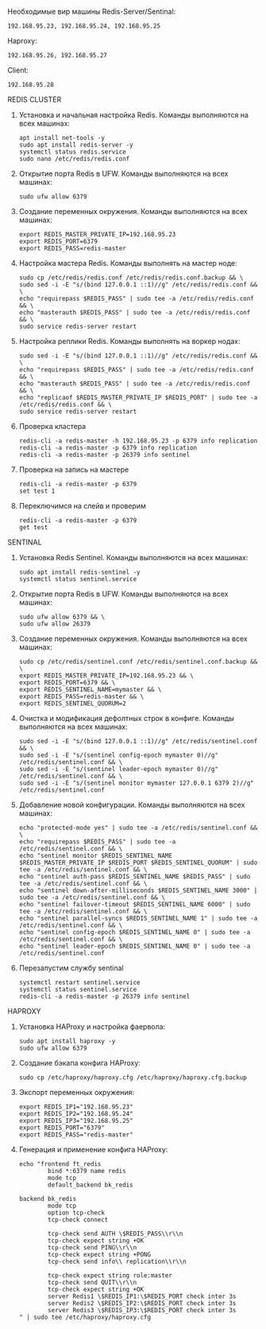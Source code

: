 Необходимые вир машины
Redis-Server/Sentinal:
```
192.168.95.23, 192.168.95.24, 192.168.95.25
```
Haproxy: 
```
192.168.95.26, 192.168.95.27
```
Client: 
```
192.168.95.28
```

REDIS CLUSTER 
1) Установка и начальная настройка Redis. Команды выполняются на всех машинах:
   ```
   apt install net-tools -y
   sudo apt install redis-server -y
   systemctl status redis.service
   sudo nano /etc/redis/redis.conf
   ```

2)  Открытие порта Redis в UFW. Команды выполняются на всех машинах:
    ```
    sudo ufw allow 6379
    ```

3) Создание переменных окружения. Команды выполняются на всех машинах:
   ```
   export REDIS_MASTER_PRIVATE_IP=192.168.95.23
   export REDIS_PORT=6379
   export REDIS_PASS=redis-master
   ```

4) Настройка мастера Redis. Команды выполнять на мастер ноде:
   ```
   sudo cp /etc/redis/redis.conf /etc/redis/redis.conf.backup && \
   sudo sed -i -E "s/(bind 127.0.0.1 ::1)//g" /etc/redis/redis.conf && \
   echo "requirepass $REDIS_PASS" | sudo tee -a /etc/redis/redis.conf && \
   echo "masterauth $REDIS_PASS" | sudo tee -a /etc/redis/redis.conf && \
   sudo service redis-server restart
   ```

5) Настройка реплики Redis. Команды выполнять на воркер нодах:
   ```
   sudo sed -i -E "s/(bind 127.0.0.1 ::1)//g" /etc/redis/redis.conf && \
   echo "requirepass $REDIS_PASS" | sudo tee -a /etc/redis/redis.conf && \
   echo "masterauth $REDIS_PASS" | sudo tee -a /etc/redis/redis.conf && \
   echo "replicaof $REDIS_MASTER_PRIVATE_IP $REDIS_PORT" | sudo tee -a /etc/redis/redis.conf && \
   sudo service redis-server restart
   ```

6) Проверка кластера
    ```
    redis-cli -a redis-master -h 192.168.95.23 -p 6379 info replication
    redis-cli -a redis-master -p 6379 info replication
    redis-cli -a redis-master -p 26379 info sentinel
    ```

7) Проверка на запись на мастере
    ```
    redis-cli -a redis-master -p 6379
    set test 1
    ```

 8) Переключимся на слейв и проверим   
     ```
     redis-cli -a redis-master -p 6379
     get test
     ```

SENTINAL

1) Установка Redis Sentinel. Команды выполняются на всех машинах:
   ```
   sudo apt install redis-sentinel -y
   systemctl status sentinel.service
   ```

2) Открытие порта Redis в UFW. Команды выполняются на всех машинах:
   ```
   sudo ufw allow 6379 && \
   sudo ufw allow 26379
   ```
   
3) Создание переменных окружения. Команды выполняются на всех машинах:
   ```
   sudo cp /etc/redis/sentinel.conf /etc/redis/sentinel.conf.backup && \
   export REDIS_MASTER_PRIVATE_IP=192.168.95.23 && \
   export REDIS_PORT=6379 && \
   export REDIS_SENTINEL_NAME=mymaster && \
   export REDIS_PASS=redis-master && \
   export REDIS_SENTINEL_QUORUM=2
   ```

4) Очистка и модификация дефолтных строк в конфиге. Команды выполняются на всех машинах:
   ```
   sudo sed -i -E "s/(bind 127.0.0.1 ::1)//g" /etc/redis/sentinel.conf && \
   sudo sed -i -E "s/(sentinel config-epoch mymaster 0)//g" /etc/redis/sentinel.conf && \
   sudo sed -i -E "s/(sentinel leader-epoch mymaster 0)//g" /etc/redis/sentinel.conf && \
   sudo sed -i -E "s/(sentinel monitor mymaster 127.0.0.1 6379 2)//g" /etc/redis/sentinel.conf
   ```

5) Добавление новой конфигурации. Команды выполняются на всех машинах:
   ``` 
   echo "protected-mode yes" | sudo tee -a /etc/redis/sentinel.conf && \
   echo "requirepass $REDIS_PASS" | sudo tee -a /etc/redis/sentinel.conf && \
   echo "sentinel monitor $REDIS_SENTINEL_NAME $REDIS_MASTER_PRIVATE_IP $REDIS_PORT $REDIS_SENTINEL_QUORUM" | sudo tee -a /etc/redis/sentinel.conf && \
   echo "sentinel auth-pass $REDIS_SENTINEL_NAME $REDIS_PASS" | sudo tee -a /etc/redis/sentinel.conf && \
   echo "sentinel down-after-milliseconds $REDIS_SENTINEL_NAME 3000" | sudo tee -a /etc/redis/sentinel.conf && \
   echo "sentinel failover-timeout $REDIS_SENTINEL_NAME 6000" | sudo tee -a /etc/redis/sentinel.conf && \
   echo "sentinel parallel-syncs $REDIS_SENTINEL_NAME 1" | sudo tee -a /etc/redis/sentinel.conf && \
   echo "sentinel config-epoch $REDIS_SENTINEL_NAME 0" | sudo tee -a /etc/redis/sentinel.conf && \
   echo "sentinel leader-epoch $REDIS_SENTINEL_NAME 0" | sudo tee -a /etc/redis/sentinel.conf
   ```

6) Перезапустим службу sentinal
   ``` 
   systemctl restart sentinel.service
   systemctl status sentinel.service
   redis-cli -a redis-master -p 26379 info sentinel
   ```

HAPROXY

1) Установка HAProxy и настройка фаервола:
   ```
   sudo apt install haproxy -y
   sudo ufw allow 6379
   ```

2) Создание бэкапа конфига HAProxy:
   ```
   sudo cp /etc/haproxy/haproxy.cfg /etc/haproxy/haproxy.cfg.backup
   ```

4) Экспорт переменных окружения:
   ```
   export REDIS_IP1="192.168.95.23"
   export REDIS_IP2="192.168.95.24"
   export REDIS_IP3="192.168.95.25"
   export REDIS_PORT="6379"
   export REDIS_PASS="redis-master"
   ```

5) Генерация и применение конфига HAProxy:
   ```
   echo "frontend ft_redis
           bind *:6379 name redis
           mode tcp
           default_backend bk_redis

   backend bk_redis
           mode tcp
           option tcp-check
           tcp-check connect

           tcp-check send AUTH \$REDIS_PASS\\r\\n
           tcp-check expect string +OK
           tcp-check send PING\\r\\n
           tcp-check expect string +PONG
           tcp-check send info\\ replication\\r\\n

           tcp-check expect string role:master
           tcp-check send QUIT\\r\\n
           tcp-check expect string +OK
           server Redis1 \$REDIS_IP1:\$REDIS_PORT check inter 3s
           server Redis2 \$REDIS_IP2:\$REDIS_PORT check inter 3s
           server Redis3 \$REDIS_IP3:\$REDIS_PORT check inter 3s
   " | sudo tee /etc/haproxy/haproxy.cfg
   ```
































